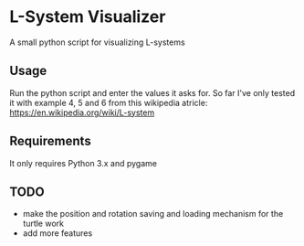 # L-System Visualizer
A small python script for visualizing L-systems

## Usage
Run the python script and enter the values it asks for.
So far I've only tested it with example 4, 5 and 6 from this wikipedia atricle: https://en.wikipedia.org/wiki/L-system

## Requirements
It only requires Python 3.x and pygame

## TODO
- make the position and rotation saving and loading mechanism for the turtle work
- add more features

